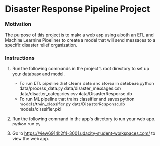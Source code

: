 # Disaster Response Pipeline Project

### Motivation
The purpose of this project is to make a web app using a both an ETL and Machine Learning Pipelines to create a model that will send messages to a specific disaster relief organization.

### Instructions
1. Run the following commands in the project's root directory to set up your database and model.
   - To run ETL pipeline that cleans data and stores in database python data/process_data.py data/disaster_messages.csv data/disaster_categories.csv data/DisasterResponse.db
   - To run ML pipeline that trains classifier and saves python models/train_classifier.py data/DisasterResponse.db models/classifier.pkl
  
2. Run the following command in the app's directory to run your web app. python run.py

3. Go to https://view6914b2f4-3001.udacity-student-workspaces.com/ to view the web app.

